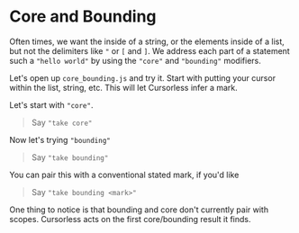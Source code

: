# Core and Bounding

Often times, we want the inside of a string, or the elements inside of a list, but not the delimiters like `"` or `[` and `]`. We address each part of a statement such a `"hello world"` by using the `"core"` and `"bounding"` modifiers.

Let's open up `core_bounding.js` and try it. Start with putting your cursor within the list, string, etc. This will let Cursorless infer a mark.

Let's start with `"core"`.

> Say `"take core"`

Now let's trying `"bounding"`

> Say `"take bounding"`

You can pair this with a conventional stated mark, if you'd like

> Say `"take bounding <mark>"`

One thing to notice is that bounding and core don't currently pair with scopes. Cursorless acts on the first core/bounding result it finds.

